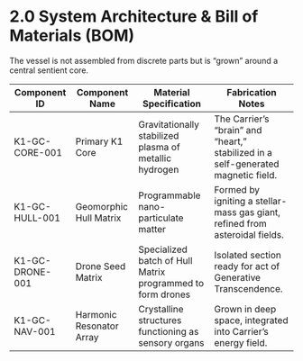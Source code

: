 # 2.0 System Architecture & Bill of Materials (BOM)

The vessel is not assembled from discrete parts but is “grown” around a central sentient core.

| Component ID       | Component Name        | Material Specification | Fabrication Notes |
|--------------------|----------------------|------------------------|-------------------|
| K1-GC-CORE-001     | Primary K1 Core       | Gravitationally stabilized plasma of metallic hydrogen | The Carrier’s “brain” and “heart,” stabilized in a self-generated magnetic field. |
| K1-GC-HULL-001     | Geomorphic Hull Matrix | Programmable nano-particulate matter | Formed by igniting a stellar-mass gas giant, refined from asteroidal fields. |
| K1-GC-DRONE-001    | Drone Seed Matrix      | Specialized batch of Hull Matrix programmed to form drones | Isolated section ready for act of Generative Transcendence. |
| K1-GC-NAV-001      | Harmonic Resonator Array | Crystalline structures functioning as sensory organs | Grown in deep space, integrated into Carrier’s energy field. |
